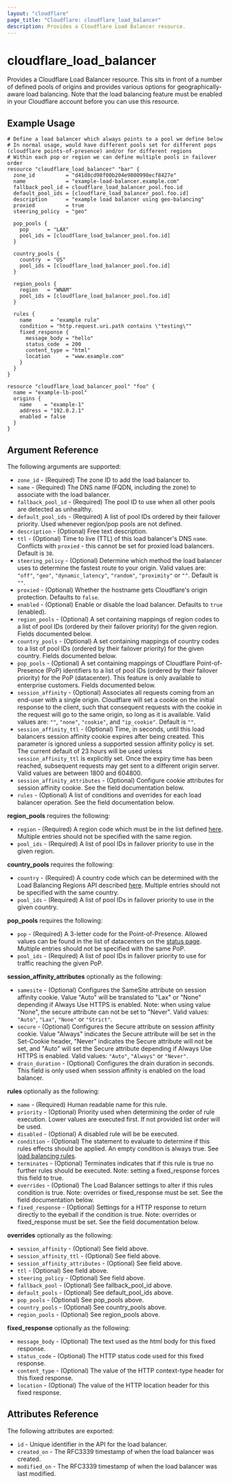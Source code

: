 ```yaml
---
layout: "cloudflare"
page_title: "Cloudflare: cloudflare_load_balancer"
description: Provides a Cloudflare Load Balancer resource.
---
```


# cloudflare_load_balancer

Provides a Cloudflare Load Balancer resource. This sits in front of a number of defined pools of origins and provides various options for geographically-aware load balancing. Note that the load balancing feature must be enabled in your Cloudflare account before you can use this resource.

## Example Usage

```hcl
# Define a load balancer which always points to a pool we define below
# In normal usage, would have different pools set for different pops (cloudflare points-of-presence) and/or for different regions
# Within each pop or region we can define multiple pools in failover order
resource "cloudflare_load_balancer" "bar" {
  zone_id          = "d41d8cd98f00b204e9800998ecf8427e"
  name             = "example-load-balancer.example.com"
  fallback_pool_id = cloudflare_load_balancer_pool.foo.id
  default_pool_ids = [cloudflare_load_balancer_pool.foo.id]
  description      = "example load balancer using geo-balancing"
  proxied          = true
  steering_policy  = "geo"

  pop_pools {
    pop      = "LAX"
    pool_ids = [cloudflare_load_balancer_pool.foo.id]
  }

  country_pools {
    country  = "US"
    pool_ids = [cloudflare_load_balancer_pool.foo.id]
  }

  region_pools {
    region   = "WNAM"
    pool_ids = [cloudflare_load_balancer_pool.foo.id]
  }

  rules {
    name      = "example rule"
    condition = "http.request.uri.path contains \"testing\""
    fixed_response {
      message_body = "hello"
      status_code  = 200
      content_type = "html"
      location     = "www.example.com"
    }
  }
}

resource "cloudflare_load_balancer_pool" "foo" {
  name = "example-lb-pool"
  origins {
    name    = "example-1"
    address = "192.0.2.1"
    enabled = false
  }
}
```

## Argument Reference

The following arguments are supported:

- `zone_id` - (Required) The zone ID to add the load balancer to.
- `name` - (Required) The DNS name (FQDN, including the zone) to associate with the load balancer.
- `fallback_pool_id` - (Required) The pool ID to use when all other pools are detected as unhealthy.
- `default_pool_ids` - (Required) A list of pool IDs ordered by their failover priority. Used whenever region/pop pools are not defined.
- `description` - (Optional) Free text description.
- `ttl` - (Optional) Time to live (TTL) of this load balancer's DNS `name`. Conflicts with `proxied` - this cannot be set for proxied load balancers. Default is `30`.
- `steering_policy` - (Optional) Determine which method the load balancer uses to determine the fastest route to your origin. Valid values are: `"off"`, `"geo"`, `"dynamic_latency"`, `"random"`, `"proximity"` or `""`. Default is `""`.
- `proxied` - (Optional) Whether the hostname gets Cloudflare's origin protection. Defaults to `false`.
- `enabled` - (Optional) Enable or disable the load balancer. Defaults to `true` (enabled).
- `region_pools` - (Optional) A set containing mappings of region codes to a list of pool IDs (ordered by their failover priority) for the given region. Fields documented below.
- `country_pools` - (Optional) A set containing mappings of country codes to a list of pool IDs (ordered by their failover priority) for the given country. Fields documented below.
- `pop_pools` - (Optional) A set containing mappings of Cloudflare Point-of-Presence (PoP) identifiers to a list of pool IDs (ordered by their failover priority) for the PoP (datacenter). This feature is only available to enterprise customers. Fields documented below.
- `session_affinity` - (Optional) Associates all requests coming from an end-user with a single origin. Cloudflare will set a cookie on the initial response to the client, such that consequent requests with the cookie in the request will go to the same origin, so long as it is available. Valid values are: `""`, `"none"`, `"cookie"`, and `"ip_cookie"`. Default is `""`.
- `session_affinity_ttl` - (Optional) Time, in seconds, until this load balancers session affinity cookie expires after being created. This parameter is ignored unless a supported session affinity policy is set. The current default of 23 hours will be used unless `session_affinity_ttl` is explicitly set. Once the expiry time has been reached, subsequent requests may get sent to a different origin server. Valid values are between 1800 and 604800.
- `session_affinity_attributes` - (Optional) Configure cookie attributes for session affinity cookie. See the field documentation below.
- `rules` - (Optional) A list of conditions and overrides for each load balancer operation. See the field documentation below.

**region_pools** requires the following:

- `region` - (Required) A region code which must be in the list defined [here](https://developers.cloudflare.com/load-balancing/reference/region-mapping-api/#list-of-load-balancer-regions). Multiple entries should not be specified with the same region.
- `pool_ids` - (Required) A list of pool IDs in failover priority to use in the given region.

**country_pools** requires the following:

- `country` - (Required) A country code which can be determined with the Load Balancing Regions API described [here](https://developers.cloudflare.com/load-balancing/reference/region-mapping-api/). Multiple entries should not be specified with the same country.
- `pool_ids` - (Required) A list of pool IDs in failover priority to use in the given country.

**pop_pools** requires the following:

- `pop` - (Required) A 3-letter code for the Point-of-Presence. Allowed values can be found in the list of datacenters on the [status page](https://www.cloudflarestatus.com/). Multiple entries should not be specified with the same PoP.
- `pool_ids` - (Required) A list of pool IDs in failover priority to use for traffic reaching the given PoP.

**session_affinity_attributes** optionally as the following:

- `samesite` - (Optional) Configures the SameSite attribute on session affinity cookie. Value "Auto" will be translated to "Lax" or "None" depending if Always Use HTTPS is enabled. Note: when using value "None", the secure attribute can not be set to "Never". Valid values: `"Auto"`, `"Lax"`, `"None"` or `"Strict"`.
- `secure` - (Optional) Configures the Secure attribute on session affinity cookie. Value "Always" indicates the Secure attribute will be set in the Set-Cookie header, "Never" indicates the Secure attribute will not be set, and "Auto" will set the Secure attribute depending if Always Use HTTPS is enabled. Valid values: `"Auto"`, `"Always"` or `"Never"`.
- `drain_duration` - (Optional) Configures the drain duration in seconds. This field is only used when session affinity is enabled on the load balancer.

**rules** optionally as the following:

- `name` - (Required) Human readable name for this rule.
- `priority` - (Optional) Priority used when determining the order of rule execution. Lower values are executed first. If not provided list order will be used.
- `disabled` - (Optional) A disabled rule will be be executed.
- `condition` - (Optional) The statement to evaluate to determine if this rules effects should be applied. An empty condition is always true. See [load balancing rules](https://developers.cloudflare.com/load-balancing/understand-basics/load-balancing-rules).
- `terminates` - (Optional) Terminates indicates that if this rule is true no further rules should be executed. Note: setting a fixed_response forces this field to true.
- `overrides` - (Optional) The Load Balancer settings to alter if this rules condition is true. Note: overrides or fixed_response must be set. See the field documentation below.
- `fixed_response` - (Optional) Settings for a HTTP response to return directly to the eyeball if the condition is true. Note: overrides or fixed_response must be set. See the field documentation below.

**overrides** optionally as the following:

- `session_affinity` - (Optional) See field above.
- `session_affinity_ttl` - (Optional) See field above.
- `session_affinity_attributes` - (Optional) See field above.
- `ttl` - (Optional) See field above.
- `steering_policy` - (Optional) See field above.
- `fallback_pool` - (Optional) See fallback_pool_id above.
- `default_pools` - (Optional) See default_pool_ids above.
- `pop_pools` - (Optional) See pop_pools above.
- `country_pools` - (Optional) See country_pools above.
- `region_pools` - (Optional) See region_pools above.

**fixed_response** optionally as the following:

- `message_body` - (Optional) The text used as the html body for this fixed response.
- `status_code` - (Optional) The HTTP status code used for this fixed response.
- `content_type` - (Optional) The value of the HTTP context-type header for this fixed response.
- `location` - (Optional) The value of the HTTP location header for this fixed response.

## Attributes Reference

The following attributes are exported:

- `id` - Unique identifier in the API for the load balancer.
- `created_on` - The RFC3339 timestamp of when the load balancer was created.
- `modified_on` - The RFC3339 timestamp of when the load balancer was last modified.
